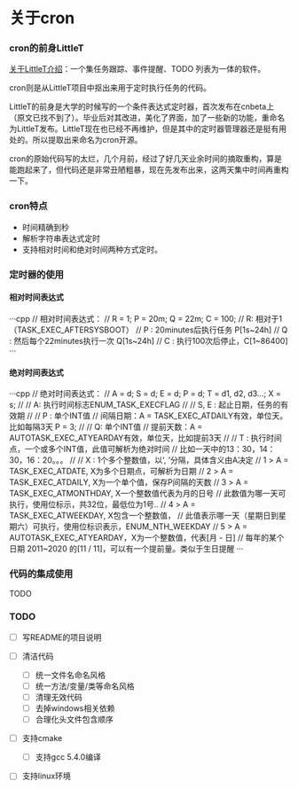 # 关于cron

### cron的前身LittleT
[关于LittleT介绍](https://www.appinn.com/littlet/)：一个集任务跟踪、事件提醒、TODO 列表为一体的软件。

cron则是从LittleT项目中抠出来用于定时执行任务的代码。

LittleT的前身是大学的时候写的一个条件表达式定时器，首次发布在cnbeta上（原文已找不到了）。毕业后对其改进，美化了界面，加了一些新的功能，重命名为LittleT发布。LittleT现在也已经不再维护，但是其中的定时器管理器还是挺有用处的。所以提取出来命名为cron开源。

cron的原始代码写的太烂，几个月前，经过了好几天业余时间的摘取重构，算是能跑起来了，但代码还是非常丑陋粗暴，现在先发布出来，这两天集中时间再重构一下。


### cron特点
- 时间精确到秒
- 解析字符串表达式定时
- 支持相对时间和绝对时间两种方式定时。

### 定时器的使用
#### 相对时间表达式
···cpp
    //  相对时间表达式：
    //	R = 1; P = 20m; Q = 22m; C = 100;
    //		R: 相对于1（TASK_EXEC_AFTERSYSBOOT）
    //  	P : 20minutes后执行任务 P[1s~24h]
    //  	Q : 然后每个22minutes执行一次 Q[1s~24h]
    //  	C : 执行100次后停止，C[1~86400]
···

#### 绝对时间表达式
···cpp
    //  绝对时间表达式：
    //  A = d; S = d; E = d; P = d; T = d1, d2, d3...; X = s;
    //
    //  A: 执行时间标志ENUM_TASK_EXECFLAG
    //
    //  	S, E : 起止日期，任务的有效期
    //
    //  	P : 单个INT值
    //  	间隔日期：A = TASK_EXEC_ATDAILY有效，单位天。 比如每隔3天 P = 3;
    //
    //  Q: 单个INT值
    //  	提前天数：A = AUTOTASK_EXEC_ATYEARDAY有效，单位天，比如提前3天
    //
    //  	T : 执行时间点，一个或多个INT值，此值可解析为绝对时间
    //  	比如一天中的13：30，14：30，16：20。。。
    //
    //  	X : 1个多个整数值，以‘, ’分隔，具体含义由A决定
    //  	1 > A = TASK_EXEC_ATDATE, X为多个日期点，可解析为日期
    //  	2 > A = TASK_EXEC_ATDAILY, X为一个单个值，保存P间隔的天数
    //  	3 > A = TASK_EXEC_ATMONTHDAY, X一个整数值代表为月的日号
    //  	此数值为哪一天可执行，使用位标示，共32位，最低位为1号..
    //  	4 > A = TASK_EXEC_ATWEEKDAY, X包含一个整数值，
    //  	此值表示哪一天（星期日到星期六）可执行，使用位标识表示，ENUM_NTH_WEEKDAY
    //  	5 > A = AUTOTASK_EXEC_ATYEARDAY，X为一个整数值，代表[月 - 日]
    //  	每年的某个日期 2011~2020 的[11 / 11]，可以有一个提前量。类似于生日提醒
···

### 代码的集成使用
TODO

### TODO
- [ ] 写README的项目说明
- [ ] 清洁代码
    - [ ] 统一文件名命名风格
    - [ ] 统一方法/变量/类等命名风格
    - [ ] 清理无效代码
    - [ ] 去掉windows相关依赖
    - [ ] 合理化头文件包含顺序
- [ ] 支持cmake
    - [ ] 支持gcc 5.4.0编译
- [ ] 支持linux环境

